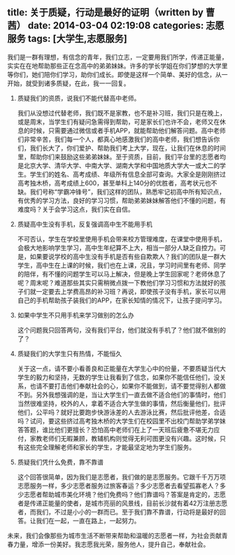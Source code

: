 title: 关于质疑，行动是最好的证明（written by 曹茜）
date: 2014-03-04 02:19:08
categories: 志愿服务
tags: [大学生,志愿服务]
---
<p>我们是一群有理想，有信念的青年，我们立志，一定要用我们所学，传递正能量，实实在在地帮助那些正在念高中的弟弟妹妹。许多的学长学姐在你们梦想的大学里等你们，她们陪你们学习，助你们成长。即使是这样一个简单、美好的信念，从一开始，就受到诸多质疑，在此，我一一回复。</p>
<ol>
	<li>质疑我们的资质，说我们不能代替高中老师。</li>
	<p>我们从没想过代替老师，我们既不是家教，也不是补习班，我们只是在晚上，或是周末，当学生们有疑问急需得到帮助，可是家长们也许不会，老师又在休息的时候，只需要通过微信或者手机APP，就能帮助他们解答问题。高中老师们非常辛苦，我们每一个人，都真心地感激我们的高中老师，我们想告诉你们，我们长大了，你们爱护、帮助我们考上大学，现在，让我们在休息的时间里，帮助你们来鼓励这些弟弟妹妹。<!--more-->至于资质，目前，我们平台里的志愿者均是北京大学、清华大学、中南大学、湖南大学和中国地质大学大一或大二的学生。学生们的姓名、高考成绩、年级所有信息全部可查询。大家全是刚刚挤过高考独木桥，高考成绩上600，甚至单科上140分的优胜者，高考状元也不缺。我们号称“学霸冲锋号”，我们这样的团队，熟悉牢记初高中所有知识点，有优秀的学习方法，良好的学习习惯，帮助弟弟妹妹解答他们不懂的问题，有难度吗？关于会学习这点，我们实在自信。</p>
	<li>质疑高中生没有手机，反复强调高中生不能用手机</li>
	<p>不可否认，学生在学校里使用手机会带来校方管理难度，在课堂中使用手机，会极大地影响学生学习，高中生年纪算不上大，相当一部分人缺乏自控力。可是，如果要说学校的高中生没有手机是否有些自欺欺人？我们的团队是一群大学生，高中生在上课的时候，我们也在上课，况且，学习时间里有老师、同学的陪伴，有不懂的问题学生可以马上解决，但是晚上学生回家呢？老师休息了呢？周末呢？难道那些其实只需稍微点拨一下教他们学习习惯和方法就好的孩子们就一定要去上学费高昂的补习班？再说，即使孩子没有手机，家长可以用自己的手机帮助孩子装我们的APP，在家长知情的情况下，让孩子提问学习。</p>
	<li>如果中学生不只用手机来学习做别的怎么办</li>
	<p>这个问题我只回答两句，没有我们平台，他们就没有手机了？他们就不做别的了？</p>
	<li>质疑我们的大学生只有热情，不能恒久</li>
	<p>关于这一点，请不要小看善良和正能量在大学生心中的份量，不要质疑当代大学生的毅力和坚持，无数的学生让我看到了信念，如果你不能信任他们，没关系，也请不要打击他们奉献社会的心，如果你不能做到，请不要觉得别人都做不到。另外我想强调的是，当让大学生们一直去做不适合他们的事情时，他们当然很难坚持，校外的人，拿着不适合大学生做的事情，然后衡量他们，批评他们，公平吗？就好比要跑步快游泳差的人去游泳比赛，然后批评他差，合适吗？试问，要这些挤过高考独木桥的大学生们在校园里不出校门帮助学弟学妹答答题，谁比他们更擅长？恐怕高中老师们在上了一天班后疲惫不堪无力应付，家教老师们无暇兼顾，教辅机构则觉得无利可图更没有兴趣。这时候，只有这些完全理解老师和家长的学生，才能最坚定地为学生们服务。</p>
	<li>质疑我们凭什么免费，靠不靠谱</li>
	<p>这个回答很简单，因为我们是志愿者，我们做的是志愿服务。它跟千千万万项志愿服务一样，多少志愿者服务过旅客春运？多少志愿者去看望孤寡老人？多少志愿者帮助城市美化环境？他们免费吗？他们靠谱吗？答案是肯定的，志愿者是传递正能量的使者，是城市亮丽的风景线，目前长沙就有着42万注册志愿者，而我们，不过是小小的一群而已。至于我们靠不靠谱，行动将是最好的回答。让我们在一起，一直在路上，一起努力。</p>
</ol>
<p>未来，我们会像那些为城市生活不断带来帮助和温暖的志愿者一样，为社会贡献青春力量，增添一份美好。我志愿我光荣，服务他人，提升自己，奉献社会。</p>
